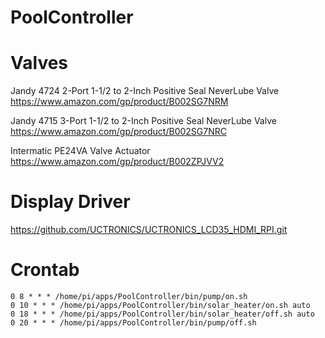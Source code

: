 # PoolController

# Valves
Jandy 4724 2-Port 1-1/2 to 2-Inch Positive Seal NeverLube Valve  
https://www.amazon.com/gp/product/B002SG7NRM  

Jandy 4715 3-Port 1-1/2 to 2-Inch Positive Seal NeverLube Valve  
https://www.amazon.com/gp/product/B002SG7NRC  

Intermatic PE24VA Valve Actuator  
https://www.amazon.com/gp/product/B002ZPJVV2  


# Display Driver
https://github.com/UCTRONICS/UCTRONICS_LCD35_HDMI_RPI.git

# Crontab
```
0 8 * * * /home/pi/apps/PoolController/bin/pump/on.sh
0 10 * * * /home/pi/apps/PoolController/bin/solar_heater/on.sh auto
0 18 * * * /home/pi/apps/PoolController/bin/solar_heater/off.sh auto
0 20 * * * /home/pi/apps/PoolController/bin/pump/off.sh
```
